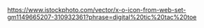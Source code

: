 https://www.istockphoto.com/vector/x-o-icon-from-web-set-gm1149665207-310932361?phrase=digital%20tic%20tac%20toe